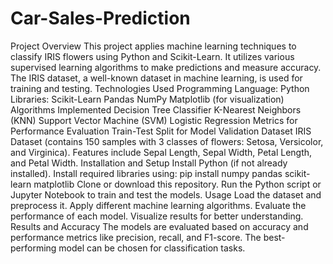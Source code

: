 # Car-Sales-Prediction

Project Overview
This project applies machine learning techniques to classify IRIS flowers using Python and Scikit-Learn.
It utilizes various supervised learning algorithms to make predictions and measure accuracy.
The IRIS dataset, a well-known dataset in machine learning, is used for training and testing.
Technologies Used
Programming Language: Python
Libraries:
Scikit-Learn
Pandas
NumPy
Matplotlib (for visualization)
Algorithms Implemented
Decision Tree Classifier
K-Nearest Neighbors (KNN)
Support Vector Machine (SVM)
Logistic Regression
Metrics for Performance Evaluation
Train-Test Split for Model Validation
Dataset
IRIS Dataset (contains 150 samples with 3 classes of flowers: Setosa, Versicolor, and Virginica).
Features include Sepal Length, Sepal Width, Petal Length, and Petal Width.
Installation and Setup
Install Python (if not already installed).
Install required libraries using:
pip install numpy pandas scikit-learn matplotlib
Clone or download this repository.
Run the Python script or Jupyter Notebook to train and test the models.
Usage
Load the dataset and preprocess it.
Apply different machine learning algorithms.
Evaluate the performance of each model.
Visualize results for better understanding.
Results and Accuracy
The models are evaluated based on accuracy and performance metrics like precision, recall, and F1-score.
The best-performing model can be chosen for classification tasks.
